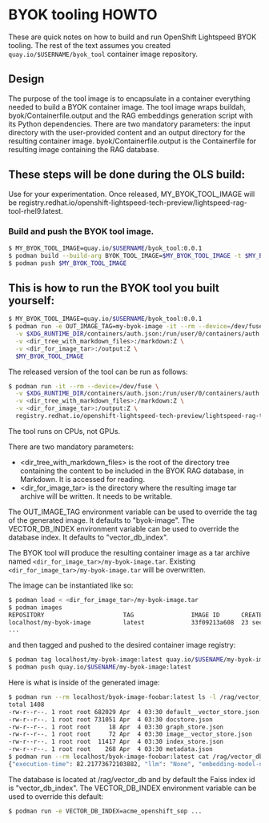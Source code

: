 # BYOK tooling HOWTO

These are quick notes on how to build and run OpenShift Lightspeed BYOK tooling. The rest of the text assumes you created
`quay.io/$USERNAME/byok_tool` container image repository.

## Design

The purpose of the tool image is to encapsulate in a container everything needed to build a BYOK container image.
The tool image wraps buildah, byok/Containerfile.output and the RAG embeddings
generation script with its Python dependencies. There are two mandatory parameters: the input directory with the user-provided
content and an output directory for the resulting container image. byok/Containerfile.output is the Containerfile
for resulting image containing the RAG database.

## These steps will be done during the OLS build:

Use for your experimentation. Once released, MY_BYOK_TOOL_IMAGE will be registry.redhat.io/openshift-lightspeed-tech-preview/lightspeed-rag-tool-rhel9:latest.

### Build and push the BYOK tool image.

```bash
$ MY_BYOK_TOOL_IMAGE=quay.io/$USERNAME/byok_tool:0.0.1
$ podman build --build-arg BYOK_TOOL_IMAGE=$MY_BYOK_TOOL_IMAGE -t $MY_BYOK_TOOL_IMAGE -f byok/Containerfile.tool .
$ podman push $MY_BYOK_TOOL_IMAGE
```

## This is how to run the BYOK tool you built yourself:

```bash
$ MY_BYOK_TOOL_IMAGE=quay.io/$USERNAME/byok_tool:0.0.1
$ podman run -e OUT_IMAGE_TAG=my-byok-image -it --rm --device=/dev/fuse \
  -v $XDG_RUNTIME_DIR/containers/auth.json:/run/user/0/containers/auth.json:Z \
  -v <dir_tree_with_markdown_files>:/markdown:Z \
  -v <dir_for_image_tar>:/output:Z \
  $MY_BYOK_TOOL_IMAGE
```

The released version of the tool can be run as follows:

```bash
$ podman run -it --rm --device=/dev/fuse \
  -v $XDG_RUNTIME_DIR/containers/auth.json:/run/user/0/containers/auth.json:Z \
  -v <dir_tree_with_markdown_files>:/markdown:Z \
  -v <dir_for_image_tar>:/output:Z \
  registry.redhat.io/openshift-lightspeed-tech-preview/lightspeed-rag-tool-rhel9:latest
```

The tool runs on CPUs, not GPUs.

There are two mandatory parameters:

- <dir_tree_with_markdown_files> is the root of the directory tree containing the content to be included in the BYOK RAG database, in Markdown. It is accessed for reading.
- <dir_for_image_tar> is the directory where the resulting image tar archive will be written. It needs to be writable.

The OUT_IMAGE_TAG environment variable can be used to override the tag of the generated image. It defaults to "byok-image".
The VECTOR_DB_INDEX environment variable can be used to override the database index. It defaults to "vector_db_index".

The BYOK tool will produce the resulting container image as a tar archive named `<dir_for_image_tar>/my-byok-image.tar`. Existing `<dir_for_image_tar>/my-byok-image.tar` will be overwritten.

The image can be instantiated like so:

```bash
$ podman load < <dir_for_image_tar>/my-byok-image.tar
$ podman images
REPOSITORY                      TAG                IMAGE ID      CREATED         SIZE
localhost/my-byok-image         latest             33f09213a608  23 seconds ago  103 MB
...
```

and then tagged and pushed to the desired container image registry:

```bash
$ podman tag localhost/my-byok-image:latest quay.io/$USENAME/my-byok-image:latest
$ podman push quay.io/$USENAME/my-byok-image:latest
```

Here is what is inside of the generated image:
```bash
$ podman run --rm localhost/byok-image-foobar:latest ls -l /rag/vector_db
total 1408
-rw-r--r--. 1 root root 682029 Apr  4 03:30 default__vector_store.json
-rw-r--r--. 1 root root 731051 Apr  4 03:30 docstore.json
-rw-r--r--. 1 root root     18 Apr  4 03:30 graph_store.json
-rw-r--r--. 1 root root     72 Apr  4 03:30 image__vector_store.json
-rw-r--r--. 1 root root  11417 Apr  4 03:30 index_store.json
-rw-r--r--. 1 root root    268 Apr  4 03:30 metadata.json
$ podman run --rm localhost/byok-image-foobar:latest cat /rag/vector_db/metadata.json
{"execution-time": 82.21773672103882, "llm": "None", "embedding-model-name": "sentence-transformers/all-mpnet-base-v2", "index-id": "vector_db_index", "vector-db": "faiss.IndexFlatIP", "embedding-dimension": 768, "chunk": 380, "overlap": 0, "total-embedded-files": 29}
```
The database is located at /rag/vector_db and by default the Faiss index id is "vector_db_index". The VECTOR_DB_INDEX environment variable can be used to override this default:

```bash
$ podman run -e VECTOR_DB_INDEX=acme_openshift_sop ...
```
